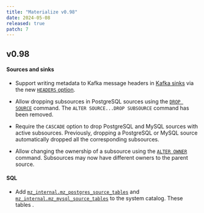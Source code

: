 ```yaml
---
title: "Materialize v0.98"
date: 2024-05-08
released: true
patch: 7
---
```


## v0.98

#### Sources and sinks

* Support writing metadata to Kafka message headers in [Kafka sinks](/sql/create-sink/kafka/)
  via the new [`HEADERS` option](/sql/create-sink/kafka/#headers).

* Allow dropping subsources in PostgreSQL sources using the [`DROP SOURCE`](/sql/drop-source/)
  command. The `ALTER SOURCE...DROP SUBSOURCE` command has been removed.

* Require the `CASCADE` option to drop PostgreSQL and MySQL sources with active
  subsources. Previously, dropping a PostgreSQL or MySQL source automatically
  dropped all the corresponding subsources.

* Allow changing the ownership of a subsource using the [`ALTER OWNER`](/sql/alter-owner/)
  command. Subsources may now have different owners to the parent source.

#### SQL

* Add [`mz_internal.mz_postgres_source_tables`](/sql/system-catalog/mz_catalog_unstable/#mz_postgres_source_tables) and [`mz_internal.mz_mysql_source_tables`](/sql/system-catalog/mz_catalog_unstable/#mz_mysql_source_tables)
to the system catalog. These tables .

